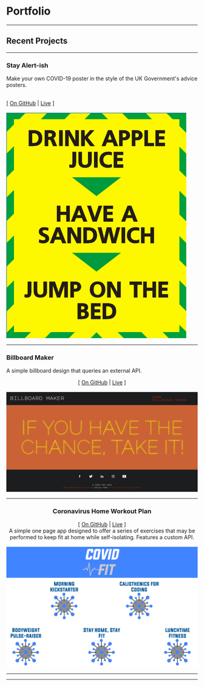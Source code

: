 # Portfolio

---

## Recent Projects

---

### Stay Alert-ish

Make your own COVID-19 poster in the style of the UK Government's advice posters.

<br>[
[On GitHub](/coronaposter/) | [Live](https://harrymandeveloper.github.io/coronaposter/) ]<br><br>
<img src="./images/coronacover.png"/>

---
###  Billboard Maker  <br>

A simple billboard design that queries an external API. <br>

<div align="center">

[ [On GitHub](/billboardmaker/) | [Live](https://harrymandeveloper.github.io/billboardmaker/) ]<br><br>
<img src="./images/billboardcover.png"/>

---
###  Coronavirus Home Workout Plan 



[ [On GitHub](https://github.com/harrymandeveloper/workoutplan-backend) | [Live](http://bit.ly/covidfitCVlink) ]
<br> A simple one page app designed to offer a series of exercises that may be performed to keep fit at home while self-isolating. Features a custom API.<br><br>
<img src="./images/workoutplancover.png"/>

---



---

